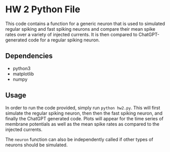 # HW 2 Python File
This code contains a function for a generic neuron that is used to simulated regular spiking and fast spiking neurons
and compare their mean spike rates over a variety of injected currents. It is then compared to ChatGPT-generated code
for a regular spiking neuron.

## Dependencies
- python3
- matplotlib
- numpy

## Usage
In order to run the code provided, simply run `python hw2.py`. This will first simulate the regular spiking neuron, 
then then the fast spiking neuron, and finally the ChatGPT generated code. Plots will appear for the time series of 
membrane potentials as well as the mean spike rates as compared to the injected currents.

The `neuron` function can also be independently called if other types of neurons should be simulated.